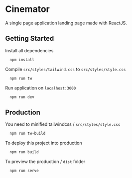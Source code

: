 
# Cinemator

A single page application landing page made with ReactJS.


## Getting Started

Install all dependencies

```bash
  npm install
```

Compile `src/styles/tailwind.css` to `src/styles/style.css`

```bash
  npm run tw
```

Run application on `localhost:3000`
```bash
  npm run dev
```
## Production

You need to minified tailwindcss / `src/styles/style.css`

```bash
  npm run tw-build
```

To deploy this project into production

```bash
  npm run build
```

To preview the production / `dist` folder

```bash
  npm run serve
```